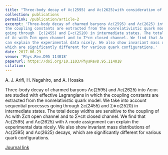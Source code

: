 ```yaml
---
title: "Three-body decay of Λc(2595) and Λc(2625)with consideration of Σc(2455)π and Σc(2520)π in intermediate states"
collection: publications
permalink: /publication/article-2
excerpt: 'Three-body decay of charmed baryons Λc(2595) and Λc(2625) into Λcππ are studied with effective Lagrangians in which 
the coupling constants are extracted from the nonrelativistic quark model. We take into account sequential processes 
going through  Σc(2455) and Σ∗c(2520) in intermediate states. The total decay widths are sensitive to the coupling 
of Λc with Σcπ open channel and to Σ*cπ closed channel. We find that Λc(2595) and Λc(2625) with λ mode assignment 
can explain the experimental data nicely. We also show invariant mass distributions of Λc(2595) and Λc(2625) decays, 
which are significantly different for various quark configurations.'
date: 2017-06-23
venue: 'Phys.Rev.D95 114018'
paperurl: https://doi.org/10.1103/PhysRevD.95.114018
citation: 
---
```


A. J. Arifi, H. Nagahiro, and A. Hosaka

Three-body decay of charmed baryons Λc(2595) and Λc(2625) into Λcππ are studied with effective Lagrangians in which 
the coupling constants are extracted from the nonrelativistic quark model. We take into account sequential processes 
going through  Σc(2455) and Σ∗c(2520) in intermediate states. The total decay widths are sensitive to the coupling 
of Λc with Σcπ open channel and to Σ*cπ closed channel. We find that Λc(2595) and Λc(2625) with λ mode assignment 
can explain the experimental data nicely. We also show invariant mass distributions of Λc(2595) and Λc(2625) decays, 
which are significantly different for various quark configurations.
 
[Journal link](https://journals.aps.org/prd/abstract/10.1103/PhysRevD.95.114018)
